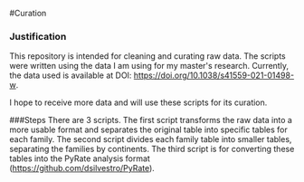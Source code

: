#Curation

### Justification
This repository is intended for cleaning and curating raw data. The scripts were written using the data I am using for my master's research. Currently, the data used is available at DOI: https://doi.org/10.1038/s41559-021-01498-w.

I hope to receive more data and will use these scripts for its curation.

###Steps
There are 3 scripts. The first script transforms the raw data into a more usable format and separates the original table into specific tables for each family. The second script divides each family table into smaller tables, separating the families by continents. The third script is for converting these tables into the PyRate analysis format (https://github.com/dsilvestro/PyRate).
